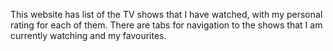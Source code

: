This website has list of the TV shows that I have watched, with my personal rating for each of them. There are tabs for navigation to the shows that I am currently watching and my favourites.
